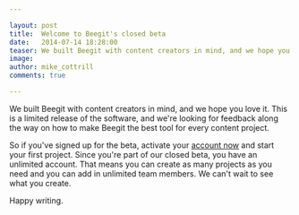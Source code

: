 ```yaml
---

layout: post
title:  Welcome to Beegit's closed beta
date:   2014-07-14 18:28:00
teaser: We built Beegit with content creators in mind, and we hope you love it. If you've signed up for our beta, you can activate your account today. 
image: 
author: mike_cottrill
comments: true

---
```

We built Beegit with content creators in mind, and we hope you love it. This is a limited release of the software, and we're looking for feedback along the way on how to make Beegit the best tool for every content project. 

So if you've signed up for the beta, activate your [account now](https://beegit.com) and start your first project. Since you're part of our closed beta, you have an unlimited account. That means you can create as many projects as you need and you can add in unlimited team members. We can't wait to see what you create. 

Happy writing. 
